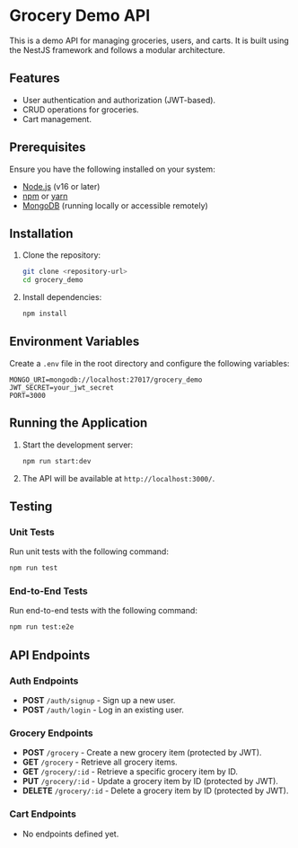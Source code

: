 # Grocery Demo API

This is a demo API for managing groceries, users, and carts. It is built using the NestJS framework and follows a modular architecture.

## Features

- User authentication and authorization (JWT-based).
- CRUD operations for groceries.
- Cart management.

## Prerequisites

Ensure you have the following installed on your system:

- [Node.js](https://nodejs.org/) (v16 or later)
- [npm](https://www.npmjs.com/) or [yarn](https://yarnpkg.com/)
- [MongoDB](https://www.mongodb.com/) (running locally or accessible remotely)

## Installation

1. Clone the repository:

   ```bash
   git clone <repository-url>
   cd grocery_demo
   ```

2. Install dependencies:
   ```bash
   npm install
   ```

## Environment Variables

Create a `.env` file in the root directory and configure the following variables:

```env
MONGO_URI=mongodb://localhost:27017/grocery_demo
JWT_SECRET=your_jwt_secret
PORT=3000
```

## Running the Application

1. Start the development server:

   ```bash
   npm run start:dev
   ```

2. The API will be available at `http://localhost:3000/`.

## Testing

### Unit Tests

Run unit tests with the following command:

```bash
npm run test
```

### End-to-End Tests

Run end-to-end tests with the following command:

```bash
npm run test:e2e
```

## API Endpoints

### Auth Endpoints

- **POST** `/auth/signup` - Sign up a new user.
- **POST** `/auth/login` - Log in an existing user.

### Grocery Endpoints

- **POST** `/grocery` - Create a new grocery item (protected by JWT).
- **GET** `/grocery` - Retrieve all grocery items.
- **GET** `/grocery/:id` - Retrieve a specific grocery item by ID.
- **PUT** `/grocery/:id` - Update a grocery item by ID (protected by JWT).
- **DELETE** `/grocery/:id` - Delete a grocery item by ID (protected by JWT).

### Cart Endpoints

- No endpoints defined yet.


